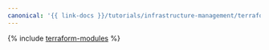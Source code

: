 ```yaml
---
canonical: '{{ link-docs }}/tutorials/infrastructure-management/terraform-modules'
---
```


{% include [terraform-modules](../../_tutorials/infrastructure/terraform-modules.md) %}